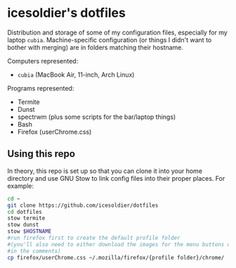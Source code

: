 # icesoldier's dotfiles

Distribution and storage of some of my configuration files, especially for my laptop `cubia`.
Machine-specific configuration (or things I didn't want to bother with merging) are in folders
matching their hostname.

Computers represented:

* `cubia` (MacBook Air, 11-inch, Arch Linux)

Programs represented:

* Termite
* Dunst
* spectrwm (plus some scripts for the bar/laptop things)
* Bash
* Firefox (userChrome.css)

## Using this repo

In theory, this repo is set up so that you can clone it into your home directory and use GNU Stow to
link config files into their proper places. For example:

```sh
cd ~
git clone https://github.com/icesoldier/dotfiles
cd dotfiles
stow termite
stow dunst
stow $HOSTNAME
#run firefox first to create the default profile folder
#(you'll also need to either download the images for the menu buttons or change the URLs to the ones
#in the comments)
cp firefox/userChrome.css ~/.mozilla/firefox/{profile folder}/chrome/
```
